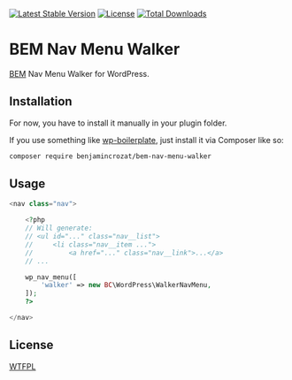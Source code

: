 [![Latest Stable Version](https://poser.pugx.org/benjamincrozat/bem-nav-menu-walker/v/stable)](https://packagist.org/packages/benjamincrozat/bem-nav-menu-walker)
[![License](https://poser.pugx.org/benjamincrozat/bem-nav-menu-walker/license)](https://packagist.org/packages/benjamincrozat/bem-nav-menu-walker)
[![Total Downloads](https://poser.pugx.org/benjamincrozat/bem-nav-menu-walker/downloads)](https://packagist.org/packages/benjamincrozat/bem-nav-menu-walker)

# BEM Nav Menu Walker

[BEM](http://getbem.com) Nav Menu Walker for WordPress.

## Installation

For now, you have to install it manually in your plugin folder.

If you use something like [wp-boilerplate](https://github.com/benjamincrozat/bem-nav-menu-walker), just install it via Composer like so:

```bash
composer require benjamincrozat/bem-nav-menu-walker
```

## Usage

```php
<nav class="nav">

    <?php
    // Will generate:
    // <ul id="..." class="nav__list">
    //     <li class="nav__item ...">
    //         <a href="..." class="nav__link">...</a>
    // ...

    wp_nav_menu([
        'walker' => new BC\WordPress\WalkerNavMenu,
    ]);
    ?>

</nav>
```

## License

[WTFPL](http://www.wtfpl.net/about/)
